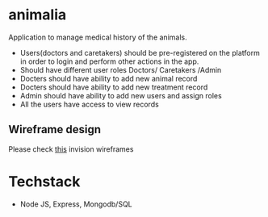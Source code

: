 # animalia
Application to manage medical history of the animals.
- Users(doctors and caretakers) should be pre-registered on the platform in order to login and perform other actions in the app.
- Should have different user roles Doctors/ Caretakers /Admin
- Docters should have ability to add new animal record 
- Docters should have ability to add new treatment record
- Admin should have ability to add new users and assign roles
- All the users have access to view records


## Wireframe design
Please check [this](https://isuruabeywardana968111.invisionapp.com/freehand/Animalia-s3wxPxDYO) invision wireframes 

# Techstack
- Node JS, Express, Mongodb/SQL
